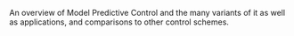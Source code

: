 An overview of Model Predictive Control and the many variants of it as well as applications, and comparisons to other control schemes.